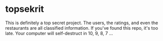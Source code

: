 # topsekrit

This is definitely a top secret project.  The users, the ratings, and even the restaurants are all classified information.  If you've found this repo, it's too late.  Your computer will self-destruct in 10, 9, 8, 7 ...